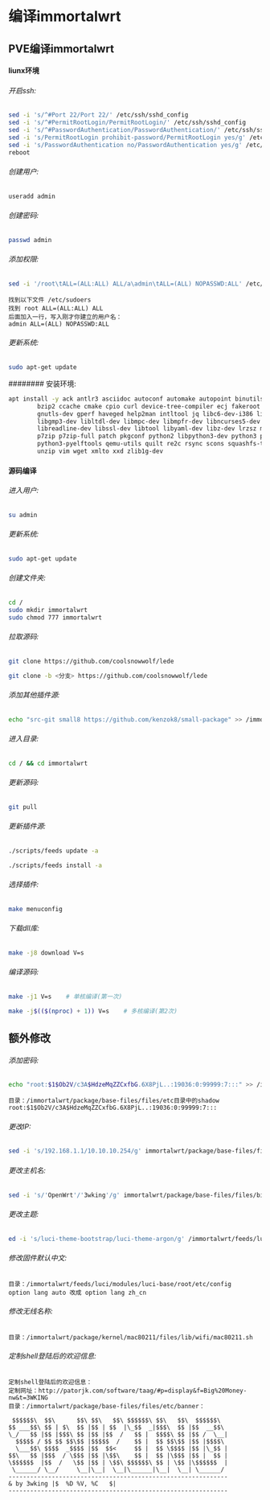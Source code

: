 # 编译immortalwrt
## PVE编译immortalwrt
#### liunx环境
###### 开启ssh:
```sh
sed -i 's/^#Port 22/Port 22/' /etc/ssh/sshd_config
sed -i 's/^#PermitRootLogin/PermitRootLogin/' /etc/ssh/sshd_config
sed -i 's/^#PasswordAuthentication/PasswordAuthentication/' /etc/ssh/sshd_config
sed -i 's/PermitRootLogin prohibit-password/PermitRootLogin yes/g' /etc/ssh/sshd_config
sed -i 's/PasswordAuthentication no/PasswordAuthentication yes/g' /etc/ssh/sshd_config
reboot
```
###### 创建用户:
```sh
useradd admin
```
###### 创建密码:
```sh
passwd admin
```
###### 添加权限:
```sh
sed -i '/root\tALL=(ALL:ALL) ALL/a\admin\tALL=(ALL) NOPASSWD:ALL' /etc/sudoers
```
```
找到以下文件 /etc/sudoers 
找到 root	ALL=(ALL:ALL) ALL
后面加入一行，写入刚才你建立的用户名：
admin ALL=(ALL) NOPASSWD:ALL
```
###### 更新系统:
```sh
sudo apt-get update
```
######## 安装环境:
```sh
apt install -y ack antlr3 asciidoc autoconf automake autopoint binutils bison build-essential \
		bzip2 ccache cmake cpio curl device-tree-compiler ecj fakeroot fastjar flex gawk gettext git \
		gnutls-dev gperf haveged help2man intltool jq libc6-dev-i386 libelf-dev lib32gcc-s1 libglib2.0-dev \
		libgmp3-dev libltdl-dev libmpc-dev libmpfr-dev libncurses5-dev libncursesw5 libncursesw5-dev \
		libreadline-dev libssl-dev libtool libyaml-dev libz-dev lrzsz mkisofs msmtp nano ninja-build \
		p7zip p7zip-full patch pkgconf python2 libpython3-dev python3 python3-pip python3-ply python3-docutils \
		python3-pyelftools qemu-utils quilt re2c rsync scons squashfs-tools subversion swig texinfo uglifyjs \
		unzip vim wget xmlto xxd zlib1g-dev
```
#### 源码编译
###### 进入用户:
```sh
su admin
```
###### 更新系统:
```sh
sudo apt-get update
```
###### 创建文件夹:
```sh
cd /
sudo mkdir immortalwrt
sudo chmod 777 immortalwrt
```
###### 拉取源码:
```sh
git clone https://github.com/coolsnowwolf/lede
```
```sh
git clone -b <分支> https://github.com/coolsnowwolf/lede
```

###### 添加其他插件源:
```sh
echo "src-git small8 https://github.com/kenzok8/small-package" >> /immortalwrt/feeds.conf.default
```
###### 进入目录:
```sh
cd / && cd immortalwrt
```
###### 更新源码:
```sh
git pull
```
###### 更新插件源:
```sh
./scripts/feeds update -a
```
```sh
./scripts/feeds install -a
```
###### 选择插件:
```sh
make menuconfig
```
###### 下载dll库:
```sh
make -j8 download V=s
```
###### 编译源码:
```sh
make -j1 V=s	# 单核编译(第一次)
```
```sh
make -j$(($(nproc) + 1)) V=s	# 多核编译(第2次)
```

## 额外修改
###### 添加密码:
```sh
echo "root:$1$Ob2V/c3A$HdzeMqZZCxfbG.6X8PjL..:19036:0:99999:7:::" >> /immortalwrt/package/base-files/files/etc/shadow
```
```
目录：/immortalwrt/package/base-files/files/etc目录中的shadow
root:$1$Ob2V/c3A$HdzeMqZZCxfbG.6X8PjL..:19036:0:99999:7:::
```
###### 更改IP:
```sh
sed -i 's/192.168.1.1/10.10.10.254/g' immortalwrt/package/base-files/files/bin/config_generate
```
###### 更改主机名:
```sh
sed -i 's/'OpenWrt'/'3wking'/g' immortalwrt/package/base-files/files/bin/config_generate
```
###### 更改主题:
```sh
ed -i 's/luci-theme-bootstrap/luci-theme-argon/g' /immortalwrt/feeds/luci/collections/luci/Makefile
```
###### 修改固件默认中文:
```
目录：/immortalwrt/feeds/luci/modules/luci-base/root/etc/config
option lang auto 改成 option lang zh_cn
```
###### 修改无线名称:
```
目录：/immortalwrt/package/kernel/mac80211/files/lib/wifi/mac80211.sh
```
###### 定制shell登陆后的欢迎信息:
```
定制shell登陆后的欢迎信息：
定制网址：http://patorjk.com/software/taag/#p=display&f=Big%20Money-nw&t=3WKING
目录：/immortalwrt/package/base-files/files/etc/banner：

```
```
 $$$$$$\  $$\      $$\ $$\   $$\ $$$$$$\ $$\   $$\  $$$$$$\  
$$ ___$$\ $$ | $\  $$ |$$ | $$  |\_$$  _|$$$\  $$ |$$  __$$\ 
\_/   $$ |$$ |$$$\ $$ |$$ |$$  /   $$ |  $$$$\ $$ |$$ /  \__|
  $$$$$ / $$ $$ $$\$$ |$$$$$  /    $$ |  $$ $$\$$ |$$ |$$$$\ 
  \___$$\ $$$$  _$$$$ |$$  $$<     $$ |  $$ \$$$$ |$$ |\_$$ |
$$\   $$ |$$$  / \$$$ |$$ |\$$\    $$ |  $$ |\$$$ |$$ |  $$ |
\$$$$$$  |$$  /   \$$ |$$ | \$$\ $$$$$$\ $$ | \$$ |\$$$$$$  |
 \______/ \__/     \__|\__|  \__|\______|\__|  \__| \______/ 
-------------------------------------------------------------
& by 3wking |$	%D %V, %C	$|    
-------------------------------------------------------------
```